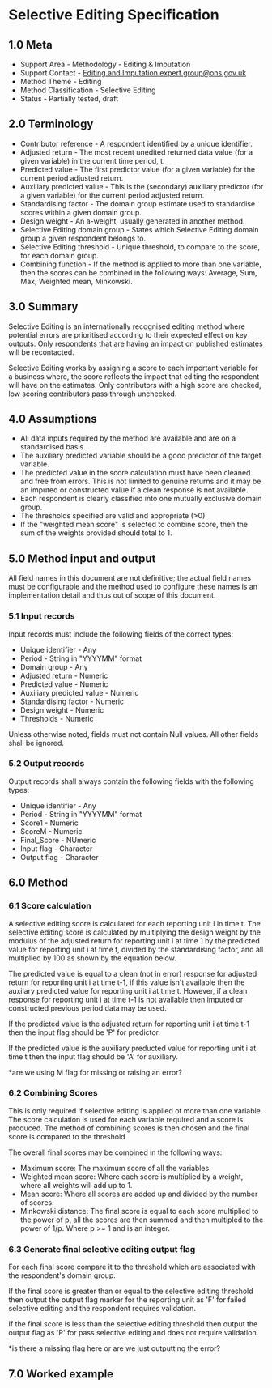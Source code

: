 # Selective Editing Specification

## 1.0 Meta

* Support Area - Methodology - Editing & Imputation
* Support Contact - <Editing.and.Imputation.expert.group@ons.gov.uk>
* Method Theme - Editing
* Method Classification - Selective Editing
* Status - Partially tested, draft 

## 2.0 Terminology

* Contributor reference - A respondent identified by a unique 
  identifier.
* Adjusted return - The most recent unedited returned data
  value (for a given variable) in the current time period, t.
* Predicted value - The first predictor value (for a given
  variable) for the current period adjusted return.
* Auxiliary predicted value - This is the (secondary)
  auxiliary predictor (for a given variable) for the current 
  period adjusted return.
* Standardising factor - The domain group estimate used to 
  standardise scores within a given domain group.
* Design weight - An a-weight, usually generated in another
  method.
* Selective Editing domain group - States which Selective 
  Editing domain group a given respondent belongs to.
* Selective Editing threshold - Unique threshold, to compare 
  to the score, for each domain group.
* Combining function - If the method is applied to more than 
  one variable, then the scores can be combined in the 
  following ways: Average, Sum, Max, Weighted mean, Minkowski.

## 3.0 Summary

Selective Editing is an internationally recognised editing method
where potential errors are prioritised according to their expected 
effect on key outputs. Only respondents that are having an impact
on published estimates will be recontacted.

Selective Editing works by assigning a score to each important 
variable for a business where, the score reflects the impact that 
editing the respondent will have on the estimates. Only contributors
with a high score are checked, low scoring contributors pass 
through unchecked.

## 4.0 Assumptions

- All data inputs required by the method are available and are on a
  standardised basis.
- The auxiliary predicted variable should be a good predictor of the 
  target variable.
- The predicted value in the score calculation must have been cleaned
  and free from errors. This is not limited to genuine returns and 
  it may be an imputed or constructed value if a clean response is
  not available.
- Each respondent is clearly classified into one mutually exclusive
  domain group.
- The thresholds specified are valid and appropriate (>0)
- If the "weighted mean score" is selected to combine score, then the
  sum of the weights provided should total to 1. 
  
## 5.0 Method input and output

All field names in this document are not definitive; the actual field 
names must be configurable and the method used to configure these 
names is an implementation detail and thus out of scope of this document.

### 5.1 Input records

Input records must include the following fields of the correct types:

* Unique identifier - Any
* Period - String in "YYYYMM" format
* Domain group - Any
* Adjusted return - Numeric
* Predicted value - Numeric
* Auxiliary predicted value - Numeric
* Standardising factor - Numeric
* Design weight - Numeric
* Thresholds - Numeric

Unless otherwise noted, fields must not contain Null values. All other 
fields shall be ignored.

### 5.2 Output records

Output records shall always contain the following fields with the 
following types:

* Unique identifier - Any
* Period - String in "YYYYMM" format
* Score1 - Numeric
* ScoreM - Numeric
* Final_Score - NUmeric
* Input flag - Character
* Output flag - Character

## 6.0 Method

### 6.1 Score calculation 

A selective editing score is calculated for each reporting unit i in 
time t. The selective editing score is calculated by multiplying the
design weight by the modulus of the adjusted return for reporting unit
i at time 1 by the predicted value for reporting unit i at time t, 
divided by the standardising factor, and all multiplied by 100 as shown 
by the equation below.



The predicted value is equal to a clean (not in error) response for 
adjusted return for reporting unit i at time t-1, if this value isn't
available then the auxilary predicted value for reporting unit i at
time t. However, if a clean response for reporting unit i at time t-1 
is not available then imputed or constructed previous period data may 
be used. 

If the predicted value is the adjusted return for reporting unit i at 
time t-1 then the input flag should be 'P' for predictor. 

If the predicted value is the auxiliary preducted value for reporting
unit i at time t then the input flag should be 'A' for auxiliary.

*are we using M flag for missing or raising an error?

### 6.2 Combining Scores

This is only required if selective editing is applied ot more than one
variable. The score calculation is used for each variable required and 
a score is produced. The method of combining scores is then chosen and
the final score is compared to the threshold

The overall final scores may be combined in the following ways:

* Maximum score: The maximum score of all the variables.
* Weighted mean score: Where each score is multiplied by a weight, where
  all weights will add up to 1.
* Mean score: Where all scores are added up and divided by the number of
  scores.
* Minkowski distance: The final score is equal to each score multiplied to
 the power of p, all the scores are then summed and then multipled to the 
 power of 1/p. Where p >= 1 and is an integer.
  
### 6.3 Generate final selective editing output flag

For each final score compare it to the threshold which are associated with
the respondent's domain group.

If the final score is greater than or equal to the selective editing 
threshold then output the output flag marker for the reporting unit as 'F'
for failed selective editing and the respondent requires validation. 

If the final score is less than the selective editing threshold then output 
the output flag as 'P' for pass selective editing and does not require
validation.

*is there a missing flag here or are we just outputting the error?

## 7.0 Worked example






